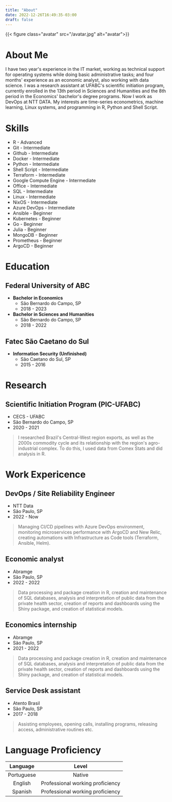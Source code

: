 ```yaml
---
title: "About"
date: 2022-12-26T16:49:35-03:00
draft: false
---
```


{{< figure class="avatar" src="/avatar.jpg" alt="avatar">}}

<link rel="stylesheet" href="https://cdn.jsdelivr.net/gh/devicons/devicon@v2.15.1/devicon.min.css">

<!-- # Pedro Mendes -->

<!-- <i class="fas fa-envelope"></i> phrmendes@tuta.io   -->
<!-- <i class="fab fa-github"></i> https://github.com/phrmendes/    -->
<!-- <i class="fab fa-linkedin"></i> [Pedro Mendes](https://www.linkedin.com/in/pedro-mendes-b9983b13a/) -->

# <i class="fas fa-user"></i> About Me 

I have two year's experience in the IT market, working as technical support for operating systems while doing basic administrative tasks; and four months' experience as an economic analyst, also working with data science. I was a research assistant at UFABC's scientific initiation program, currently enrolled in the 13th period in Sciences and Humanities and the 8th period in the Economics' bachelor's degree programs. Now I work as DevOps at NTT DATA. My interests are time-series econometrics, machine learning, Linux systems, and programming in R, Python and Shell Script.

# <i class="fas fa-toolbox"></i> Skills

- <i class="fab fa-r-project"></i> R - Advanced
- <i class="fab fa-git"></i> Git - Intermediate
- <i class="fab fa-github"></i> Github - Intermediate
- <i class="fab fa-docker"></i> Docker - Intermediate
- <i class="fab fa-python"></i> Python - Intermediate
- <i class="fas fa-terminal"></i> Shell Script - Intermediate
- <i class="devicon-terraform-plain"></i> Terraform - Intermediate 
- <i class="devicon-googlecloud-plain"></i> Google Compute Engine - Intermediate
- <i class="fab fa-microsoft"></i> Office - Intermediate
- <i class="fas fa-database"></i> SQL - Intermediate
- <i class="fab fa-linux"></i> Linux - Intermediate
- <i class="devicon-nixos-plain"></i> NixOS - Intermediate
- <i class="devicon-azure-plain"></i> Azure DevOps - Intermediate
- <i class="devicon-ansible-plain"></i> Ansible - Beginner
- <i class="devicon-kubernetes-plain"></i> Kubernetes - Beginner
- <i class="devicon-go-original-wordmark"></i> Go - Beginner
- <i class="devicon-julia-plain"></i> Julia - Beginner
- <i class="devicon-mongodb-plain"></i> MongoDB - Beginner
- <i class="devicon-prometheus-original"></i> Prometheus - Beginner
- <i class="devicon-argocd-plain"></i> ArgoCD - Beginner

# <i class="fas fa-graduation-cap"></i> Education 

## Federal University of ABC

- **Bachelor in Economics**
  - São Bernardo do Campo, SP
  - 2018 - 2023
- **Bachelor in Sciences and Humanities**
  - São Bernardo do Campo, SP
  - 2018 - 2022

## Fatec São Caetano do Sul
- **Information Security (Unfinished)**
  - São Caetano do Sul, SP
  - 2015 - 2016

# Research 

## Scientific Initiation Program (PIC-UFABC)

- CECS - UFABC
- São Bernardo do Campo, SP
- 2020 - 2021

> I researched Brazil's Central-West region exports, as well as the 2000s commodity cycle and its relationship with the region's agro-industrial complex. To do this, I used data from Comex Stats and did analysis in R.

# Work Expericence

## DevOps / Site Reliability Engineer

- NTT Data
- São Paulo, SP
- 2022 - Now

> Managing CI/CD pipelines with Azure DevOps environment, monitoring microservices performance with ArgoCD and New Relic, creating automations with Infrastructure as Code tools (Terraform, Ansible, Helm).
## Economic analyst

- Abramge
- São Paulo, SP
- 2022 - 2022

> Data processing and package creation in R, creation and maintenance of SQL databases, analysis and interpretation of public data from the private health sector, creation of reports and dashboards using the Shiny package, and creation of statistical models.

## Economics internship

- Abramge
- São Paulo, SP
- 2021 - 2022

> Data processing and package creation in R, creation and maintenance of SQL databases, analysis and interpretation of public data from the private health sector, creation of reports and dashboards using the Shiny package, and creation of statistical models.

## Service Desk assistant

- Atento Brasil
- São Paulo, SP
- 2017 - 2018

> Assisting employees, opening calls, installing programs, releasing access, administrative routines etc.

# Language Proficiency

| Language   | Level                            |
| :--------: | :------------------------------: |
| Portuguese | Native                           |
| English    | Professional working proficiency |
| Spanish    | Professional working proficiency |
